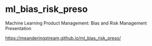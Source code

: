 # ml_bias_risk_preso
Machine Learning Product Management: Bias and Risk Management Presentation

https://meanderingstream.github.io/ml_bias_risk_preso/